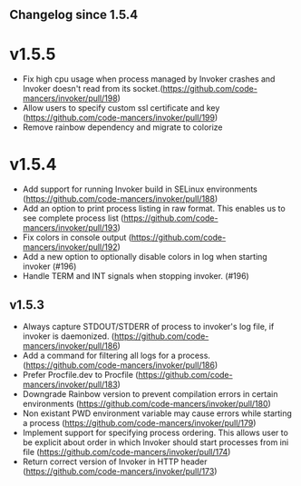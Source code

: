 ## Changelog since 1.5.4



# v1.5.5
* Fix high cpu usage when process managed by Invoker crashes and Invoker doesn't read from its socket.(https://github.com/code-mancers/invoker/pull/198)
* Allow users to specify custom ssl certificate and key (https://github.com/code-mancers/invoker/pull/199)
* Remove rainbow dependency and migrate to colorize

# v1.5.4
* Add support for running Invoker build in SELinux environments (https://github.com/code-mancers/invoker/pull/188)
* Add an option to print process listing in raw format. This enables us to see complete process list (https://github.com/code-mancers/invoker/pull/193)
* Fix colors in console output (https://github.com/code-mancers/invoker/pull/192)
* Add a new option to optionally disable colors in log when starting invoker (#196)
* Handle TERM and INT signals when stopping invoker. (#196)

## v1.5.3

* Always capture STDOUT/STDERR of process to invoker's log file, if invoker is daemonized. (https://github.com/code-mancers/invoker/pull/186)
* Add a command for filtering all logs for a process. (https://github.com/code-mancers/invoker/pull/186)
* Prefer Procfile.dev to Procfile (https://github.com/code-mancers/invoker/pull/183)
* Downgrade Rainbow version to prevent compilation errors in certain environments (https://github.com/code-mancers/invoker/pull/180)
* Non existant PWD environment variable may cause errors while starting a process (https://github.com/code-mancers/invoker/pull/179)
* Implement support for specifying process ordering. This allows user to be explicit about
  order in which Invoker should start processes from ini file (https://github.com/code-mancers/invoker/pull/174)
* Return correct version of Invoker in HTTP header (https://github.com/code-mancers/invoker/pull/173)
